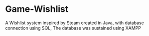 # Game-Wishlist
A Wishlist system inspired by Steam created in Java, with database connection using SQL,
The database was sustained using XAMPP
